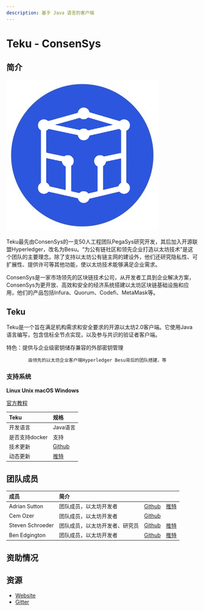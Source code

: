 ```yaml
---
description: 基于 Java 语言的客户端
---
```


# Teku - ConsenSys

## 简介

![](../.gitbook/assets/teku.png)

Teku最先由ConsenSys的一支50人工程团队PegaSys研究开发，其后加入开源联盟Hyperledger，改名为Besu。“为公有链社区和领先企业打造以太坊技术”是这个团队的主要理念。除了支持以太坊公有链主网的建设外，他们还研究隐私性、可扩展性、提供许可等其他功能，使以太坊技术能够满足企业需求。

ConsenSys是一家市场领先的区块链技术公司，从开发者工具到企业解决方案，ConsenSys为更开放、高效和安全的经济系统搭建以太坊区块链基础设施和应用，他们的产品包括Infura、Quorum、Codefi、MetaMask等。

## Teku 

Teku是一个旨在满足机构需求和安全要求的开源以太坊2.0客户端。它使用Java语言编写，包含信标全节点实现，以及参与共识的验证者客户端。

特色：提供与企业级密钥储存兼容的外部密钥管理

            由领先的以太坊企业客户端Hyperledger Besu背后的团队搭建，等

### 支持系统

**Linux  Unix  macOS  Windows**

[官方教程](https://docs.teku.consensys.net/en/latest/)

| Teku | 规格 |
| :--- | :--- |
| 开发语言 | Java语言 |
| 是否支持docker | 支持 |
| 技术更新 | [Github](https://github.com/ConsenSys/teku) |
| 动态更新 | [推特](https://twitter.com/Teku_ConsenSys) |

## 团队成员

| 成员 | 简介 |  |  |
| :--- | :--- | :--- | :--- |
| Adrian Sutton | 团队成员，以太坊开发者 | [Github](https://github.com/ajsutton) | [推特](https://twitter.com/ajsutton) |
| Cem Ozer | 团队成员，以太坊开发者 | [Github](https://github.com/cemozerr) |  |
| Steven Schroeder | 团队成员，以太坊开发者、研究员 | [Github](https://github.com/schroedingerscode) | [推特](https://twitter.com/schroedingerdev) |
| Ben Edgington | 团队成员，以太坊开发者 | [Github](https://github.com/benjaminion) | [推特](https://twitter.com/benjaminion_xyz) |

## 资助情况

## 资源

* [Website  ](https://consensys.net/knowledge-base/ethereum-2/teku/) 
* [Gitter](https://gitter.im/PegaSysEng/artemis)



